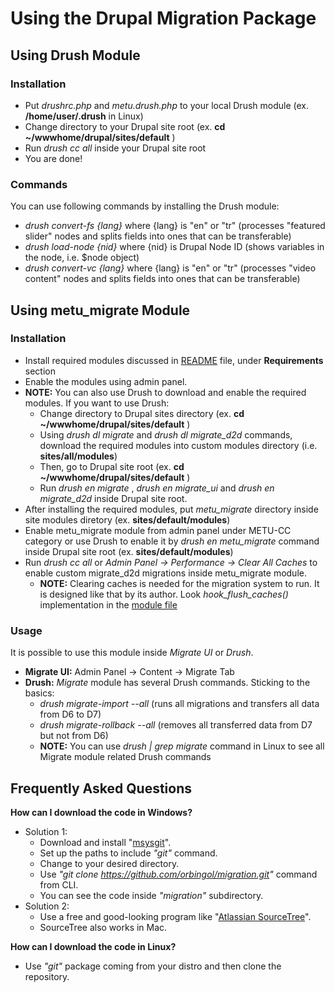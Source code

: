 # Using the Drupal Migration Package #

## Using Drush Module ##

### Installation ##

* Put _drushrc.php_ and _metu.drush.php_ to your local Drush module (ex. __/home/user/.drush__ in Linux)
* Change directory to your Drupal site root (ex. __cd ~/wwwhome/drupal/sites/default__ )
* Run _drush cc all_ inside your Drupal site root
* You are done!

### Commands ###

You can use following commands by installing the Drush module:

* _drush convert-fs {lang}_ where {lang} is "en" or "tr" (processes "featured slider" nodes and splits fields into ones that can be transferable)
* _drush load-node {nid}_ where {nid} is Drupal Node ID (shows variables in the node, i.e. $node object)
* _drush convert-vc {lang}_ where {lang} is "en" or "tr" (processes "video content" nodes and splits fields into ones that can be transferable)

## Using metu_migrate Module ##

### Installation ###

* Install required modules discussed in [README](README.md) file, under __Requirements__ section
* Enable the modules using admin panel.
* __NOTE:__ You can also use Drush to download and enable the required modules. If you want to use Drush:
    - Change directory to Drupal sites directory (ex. __cd ~/wwwhome/drupal/sites/default__ )
    - Using _drush dl migrate_ and _drush dl migrate_d2d_ commands, download the required modules into custom modules directory (i.e. __sites/all/modules__)
    - Then, go to Drupal site root (ex. __cd ~/wwwhome/drupal/sites/default__ )
    - Run _drush en migrate_ , _drush en migrate_ui_ and _drush en migrate_d2d_ inside Drupal site root.
* After installing the required modules, put _metu_migrate_ directory inside site modules diretory (ex. __sites/default/modules__)
* Enable metu_migrate module from admin panel under METU-CC category or use Drush to enable it by _drush en metu_migrate_ command inside Drupal site root (ex. __sites/default/modules__)
* Run _drush cc all_ or _Admin Panel -> Performance -> Clear All Caches_ to enable custom migrate_d2d migrations inside metu_migrate module.
    - __NOTE:__ Clearing caches is needed for the migration system to run. It is designed like that by its author. Look _hook_flush_caches()_ implementation in the [module file](metu_migrate/metu_migrate.module)

### Usage ###

It is possible to use this module inside _Migrate UI_ or _Drush_.

* __Migrate UI:__ Admin Panel -> Content -> Migrate Tab
* __Drush:__ _Migrate_ module has several Drush commands. Sticking to the basics:
    - _drush migrate-import --all_ (runs all migrations and transfers all data from D6 to D7)
    - _drush migrate-rollback --all_ (removes all transferred data from D7 but not from D6)
    - __NOTE:__ You can use _drush | grep migrate_ command in Linux to see all Migrate module related Drush commands

## Frequently Asked Questions ##

__How can I download the code in Windows?__

* Solution 1:
    - Download and install "[msysgit](http://msysgit.github.io/)".
    - Set up the paths to include _"git"_ command.
    - Change to your desired directory.
    - Use _"git clone https://github.com/orbingol/migration.git"_ command from CLI.
    - You can see the code inside _"migration"_ subdirectory.
* Solution 2:
    * Use a free and good-looking program like "[Atlassian SourceTree](http://www.sourcetreeapp.com/)".
    * SourceTree also works in Mac.

__How can I download the code in Linux?__

* Use _"git"_ package coming from your distro and then clone the repository.